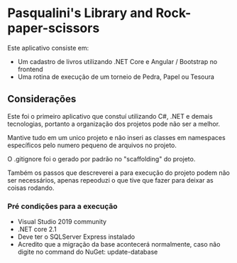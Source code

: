 ﻿# Pasqualini's Library and  Rock-paper-scissors

Este aplicativo consiste em:

* Um cadastro de livros utilizando .NET Core e Angular / Bootstrap no frontend
* Uma rotina de execução de um torneio de  Pedra, Papel ou Tesoura

## Considerações
Este foi o primeiro aplicativo que constuí utilizando C#, .NET e demais tecnologias, portanto a organização dos projetos 
pode não ser a melhor.

Mantive tudo em um unico projeto e não inseri as classes em namespaces específicos pelo numero pequeno de arquivos no projeto.

O .gitignore foi o gerado por padrão no "scaffolding" do projeto.

Também os passos que descreverei a para execução do projeto podem não ser necessários, apenas repeoduzi o que tive que fazer
para deixar as coisas rodando.

### Pré condições para a execução
* Visual Studio 2019 community 
* .NET core 2.1
* Deve ter o SQLServer Express instalado
* Acredito que a migração da base acontecerá normalmente, caso não digite no command do NuGet: update-database





